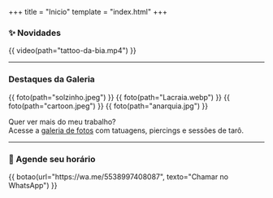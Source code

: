 +++
title = "Inicio"
template = "index.html"
+++

### ✨ Novidades
{{ video(path="tattoo-da-bia.mp4") }}

---

### Destaques da Galeria

<div class="galeria-preview">
  {{ foto(path="solzinho.jpeg") }}
  {{ foto(path="Lacraia.webp") }}
  {{ foto(path="cartoon.jpeg") }}
  {{ foto(path="anarquia.jpg") }}
</div>

Quer ver mais do meu trabalho?  
Acesse a [galeria de fotos](/galeria) com tatuagens, piercings e sessões de tarô.

---

### 📲 Agende seu horário

<div class="center-horizontal">
{{ botao(url="https://wa.me/5538997408087", texto="Chamar no WhatsApp") }}
</div>

